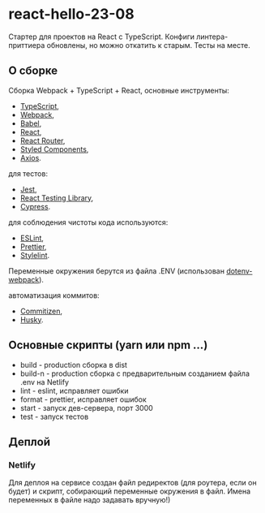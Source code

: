 # react-hello-23-08
Стартер для проектов на React с TypeScript.
Конфиги линтера-приттиера обновлены, но можно откатить к старым. Тесты на месте.

## О сборке
Cборка Webpack + TypeScript + React, основные инструменты:
- [TypeScript](https://www.typescriptlang.org/docs/),
- [Webpack](https://webpack.js.org/guides/getting-started/),
- [Babel](https://babeljs.io/setup),
- [React](https://ru.react.js.org/docs/getting-started.html),
- [React Router](https://reactrouter.com/en/main),
- [Styled Components](https://styled-components.com/docs),
- [Axios](https://axios-http.com/docs/intro).

для тестов:
- [Jest](https://jestjs.io/docs/getting-started),
- [React Testing Library](https://testing-library.com/docs/react-testing-library/intro/),
- [Cypress](https://www.cypress.io/).

для соблюдения чистоты кода используются:
- [ESLint](https://eslint.org/),
- [Prettier](https://prettier.io/),
- [Stylelint](https://stylelint.io/user-guide/get-started).

Переменные окружения берутся из файла .ENV (использован [dotenv-webpack](https://www.npmjs.com/package/dotenv-webpack)).

автоматизация коммитов:
- [Сommitizen](https://commitizen-tools.github.io/commitizen/),
- [Husky](https://typicode.github.io/husky/getting-started.html).


## Основные скрипты (yarn или npm ...)
- build - production сборка в dist
- build-n - production сборка с предварительным созданием файла .env на Netlify
- lint - eslint, исправляет ошибки
- format - prettier, исправляет ошибок
- start - запуск дев-сервера, порт 3000
- test - запуск тестов

## Деплой
### Netlify
Для деплоя на сервисе создан файл редиректов (для роутера, если он будет) и скрипт, собирающий переменные окружения в файл. Имена переменных в файле надо задавать вручную!)
